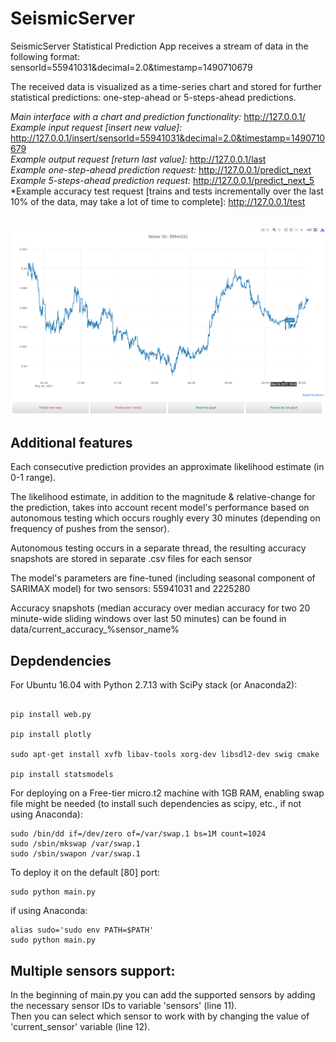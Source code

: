 # SeismicServer

SeismicServer Statistical Prediction App receives a stream of data in the following format: <br/>
sensorId=55941031&decimal=2.0&timestamp=1490710679 <br/>

The received data is visualized as a time-series chart and stored for further statistical predictions: one-step-ahead or 5-steps-ahead predictions. <br/>

*Main interface with a chart and prediction functionality:* http://127.0.0.1/ <br/>
*Example input request [insert new value]:* http://127.0.0.1/insert/sensorId=55941031&decimal=2.0&timestamp=1490710679 <br/>
*Example output request [return last value]:* http://127.0.0.1/last <br/>
*Example one-step-ahead prediction request:* http://127.0.0.1/predict_next <br/>
*Example 5-steps-ahead prediction request:* http://127.0.0.1/predict_next_5 <br/>
*Example accuracy test request [trains and tests incrementally over the last 10% of the data, may take a lot of time to complete]: http://127.0.0.1/test
 <br/>
 <br/>

![SeismicServer Statistical Prediction App, beta version](/data/seismicserver_beta.png?raw=true "SeismicServer beta")

## Additional features

Each consecutive prediction provides an approximate likelihood estimate (in 0-1 range). <br/>

The likelihood estimate, in addition to the magnitude & relative-change for the prediction, takes into account recent model's performance based on autonomous testing which occurs roughly every 30 minutes (depending on frequency of pushes from the sensor). <br/>

Autonomous testing occurs in a separate thread, the resulting accuracy snapshots are stored in separate .csv files for each sensor <br/>

The model's parameters are fine-tuned (including seasonal component of SARIMAX model) for two sensors: 55941031 and 2225280 <br/>

Accuracy snapshots (median accuracy over median accuracy for two 20 minute-wide sliding windows over last 50 minutes) can be found in data/current_accuracy_%sensor_name% <br/>

## Depdendencies

For Ubuntu 16.04 with Python 2.7.13 with SciPy stack (or Anaconda2):

```shell

pip install web.py

pip install plotly

sudo apt-get install xvfb libav-tools xorg-dev libsdl2-dev swig cmake

pip install statsmodels
```
For deploying on a Free-tier micro.t2 machine with 1GB RAM, enabling swap file might be needed (to install such dependencies as scipy, etc., if not using Anaconda):
```shell
sudo /bin/dd if=/dev/zero of=/var/swap.1 bs=1M count=1024
sudo /sbin/mkswap /var/swap.1
sudo /sbin/swapon /var/swap.1
```

To deploy it on the default [80] port:

```shell
sudo python main.py
```

if using Anaconda:
```shell
alias sudo='sudo env PATH=$PATH'
sudo python main.py
```

## Multiple sensors support: 
In the beginning of main.py you can add the supported sensors by adding the necessary sensor IDs to variable 'sensors' (line 11).<br/>
Then you can select which sensor to work with by changing the value of 'current_sensor' variable (line 12).
